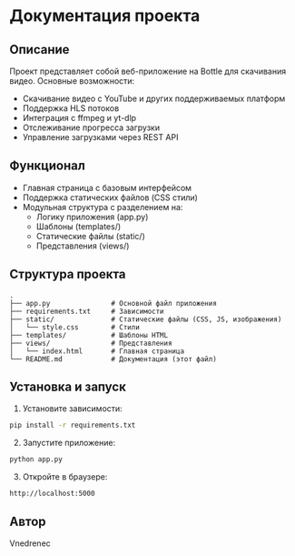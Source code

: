 # Документация проекта

## Описание
Проект представляет собой веб-приложение на Bottle для скачивания видео. Основные возможности:
- Скачивание видео с YouTube и других поддерживаемых платформ
- Поддержка HLS потоков
- Интеграция с ffmpeg и yt-dlp
- Отслеживание прогресса загрузки
- Управление загрузками через REST API

## Функционал
- Главная страница с базовым интерфейсом
- Поддержка статических файлов (CSS стили)
- Модульная структура с разделением на:
  * Логику приложения (app.py)
  * Шаблоны (templates/)
  * Статические файлы (static/)
  * Представления (views/)

## Структура проекта
```
.
├── app.py               # Основной файл приложения
├── requirements.txt     # Зависимости
├── static/              # Статические файлы (CSS, JS, изображения)
│   └── style.css        # Стили
├── templates/           # Шаблоны HTML
├── views/               # Представления
│   └── index.html       # Главная страница
└── README.md            # Документация (этот файл)
```

## Установка и запуск
1. Установите зависимости:
```bash
pip install -r requirements.txt
```

2. Запустите приложение:
```bash
python app.py
```

3. Откройте в браузере:
```
http://localhost:5000
```

## Автор
Vnedrenec
